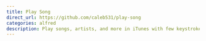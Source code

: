 ```yaml
---
title: Play Song
direct_url: https://github.com/caleb531/play-song
categories: alfred
description: Play songs, artists, and more in iTunes with few keystrokes
---
```

